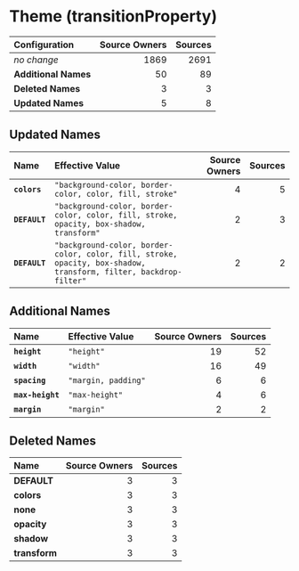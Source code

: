 # Theme (transitionProperty)

| Configuration | Source Owners | Sources |
| :------------ | ------------: | ------: |
| *no change* | 1869 | 2691 |
| **Additional Names** | 50 | 89 |
| **Deleted Names** | 3 | 3 |
| **Updated Names** | 5 | 8 |

## Updated Names

| Name | Effective Value | Source Owners | Sources |
| :--- | :-------------- | ------------: | ------: |
| **`colors`** | `"background-color, border-color, color, fill, stroke"` | 4 | 5 |
| **`DEFAULT`** | `"background-color, border-color, color, fill, stroke, opacity, box-shadow, transform"` | 2 | 3 |
| **`DEFAULT`** | `"background-color, border-color, color, fill, stroke, opacity, box-shadow, transform, filter, backdrop-filter"` | 2 | 2 |

## Additional Names

| Name | Effective Value | Source Owners | Sources |
| :--- | :-------------- | ------------: | ------: |
| **`height`** | `"height"` | 19 | 52 |
| **`width`** | `"width"` | 16 | 49 |
| **`spacing`** | `"margin, padding"` | 6 | 6 |
| **`max-height`** | `"max-height"` | 4 | 6 |
| **`margin`** | `"margin"` | 2 | 2 |

## Deleted Names

| Name | Source Owners | Sources |
| :--- | ------------: | ------: |
| **DEFAULT** | 3 | 3 |
| **colors** | 3 | 3 |
| **none** | 3 | 3 |
| **opacity** | 3 | 3 |
| **shadow** | 3 | 3 |
| **transform** | 3 | 3 |
